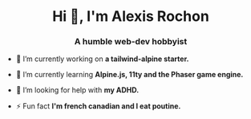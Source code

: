 <h1 align="center">Hi 👋, I'm Alexis Rochon</h1>
<h3 align="center">A humble web-dev hobbyist</h3>

- 🔭 I’m currently working on **a tailwind-alpine starter.**

- 🌱 I’m currently learning **Alpine.js, 11ty and the Phaser game engine.**

- 🤝 I’m looking for help with **my ADHD.**

- ⚡ Fun fact **I'm french canadian and I eat poutine.**
